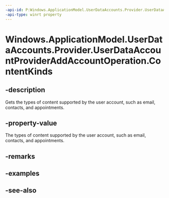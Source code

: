 ----api-id: P:Windows.ApplicationModel.UserDataAccounts.Provider.UserDataAccountProviderAddAccountOperation.ContentKinds
-api-type: winrt property
---<!-- Property syntaxpublic Windows.ApplicationModel.UserDataAccounts.UserDataAccountContentKinds ContentKinds { get; }--># Windows.ApplicationModel.UserDataAccounts.Provider.UserDataAccountProviderAddAccountOperation.ContentKinds## -descriptionGets the types of content supported by the user account, such as email, contacts, and appointments.## -property-valueThe types of content supported by the user account, such as email, contacts, and appointments.## -remarks## -examples## -see-also